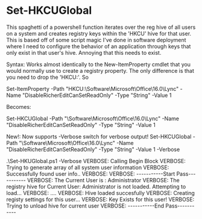 # Set-HKCUGlobal
This spaghetti of a powershell function iterates over the reg hive of all users on a system and creates registry keys within the 'HKCU' hive for that user. This is based off of some script magic I've done in software deployment where I need to configure the behavior of an application through keys that only exist in that user's hive. Annoying that this needs to exist. 

Syntax: 
Works almost identically to the New-ItemProperty cmdlet that you would normally use to create a registry property. The only difference is that you need to drop the 'HKCU:\'. So 

Set-ItemProperty -Path "HKCU:\Software\Microsoft\Office\16.0\Lync" -Name "DisableRicherEditCanSetReadOnly" -Type "String" -Value 1

Becomes:

Set-HKCUGlobal -Path "\Software\Microsoft\Office\16.0\Lync" -Name "DisableRicherEditCanSetReadOnly" -Type "String" -Value 1

New!: Now supports -Verbose switch for verbose output!
Set-HKCUGlobal -Path "\Software\Microsoft\Office\16.0\Lync" -Name "DisableRicherEditCanSetReadOnly" -Type "String" -Value 1 -Verbose

.\Set-HKUGlobal.ps1 -Verbose
VERBOSE: Calling Begin Block
VERBOSE: Trying to generate array of all system user information
VERBOSE: Successfully found user info..
VERBOSE:
VERBOSE: -----------Start Pass-----------
VERBOSE: The Current User is : Administrator
VERBOSE: The registry hive for Current User: Administrator is not loaded. Attempting to load...
VERBOSE: ....
VERBOSE: Hive loaded succesfully
VERBOSE: Creating registy settings for this user...
VERBOSE: Key Exists for this user!
VERBOSE: Trying to unload hive for current user
VERBOSE: -----------End Pass-----------
